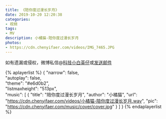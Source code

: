 ```yaml
---
title: 《陪你度过漫长岁月》
date: 2019-10-20 12:20:38
categories:
- 视频
tags:
- MV
description: 小橘猫-陪你度过漫长岁月
photos:
- https://cdn.chenyifaer.com/videos/IMG_7465.JPG
---
```


如有遗漏或侵权，微博私信@<a href="https://weibo.com/kjxbyz" target="_blank">科技小白英仔</a>或<a href="mailto:me@chenyifaer.com" target="_blank">发送邮件</a>

{% aplayerlist %}
{
    "narrow": false,                          
    "autoplay": false,                         
    "theme": "#e6d0b2",	  
    "listmaxheight": "513px",                    
    "music": [
        {
            "title": "陪你度过漫长岁月",
            "author": "小橘猫",
            "url": "https://cdn.chenyifaer.com/videos/小橘猫-陪你度过漫长岁月.wav",
            "pic": "https://cdn.chenyifaer.com/music/cover/cover.jpg"
        }
    ]
}
{% endaplayerlist %}
